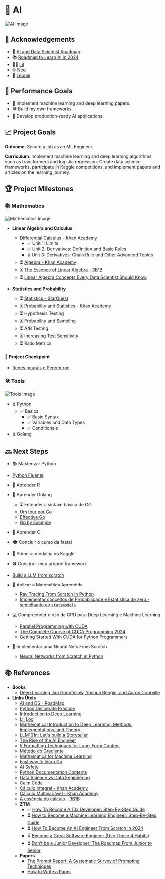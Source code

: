 # 🤖 **AI**

![AI Image](https://github.com/user-attachments/assets/7d00b45e-f880-4295-8771-e890989454ee)

## 🌟 **Acknowledgements**
- 🚀 [AI and Data Scientist Roadmap](https://roadmap.sh/ai-data-scientist)
- 📚 [Roadmap to Learn AI in 2024](https://medium.com/bitgrit-data-science-publication/a-roadmap-to-learn-ai-in-2024-cc30c6aa6e16)
- 👩‍💻 [Lil](https://lilianweng.github.io/)
- 🌐 [Neo](https://www.bneo.xyz/)
- 🧠 [Leonie](https://x.com/helloiamleonie)

## 🎯 **Performance Goals**
- 🧩 Implement machine learning and deep learning papers.
- 🛠️ Build my own frameworks.
- 🚀 Develop production-ready AI applications.

## 📈 **Project Goals**
**Outcome**: Secure a job as an ML Engineer.

**Curriculum**: Implement machine learning and deep learning algorithms such as transformers and logistic regression. Create data science frameworks, participate in Kaggle competitions, and implement papers and articles on the learning journey.

## 🏆 **Project Milestones**

### 📚 **Mathematics**
![Mathematics Image](https://github.com/user-attachments/assets/49636ecb-417f-4afd-ad6e-6a3b3bc10784)

- **Linear Algebra and Calculus**
  - [Differential Calculus - Khan Academy](https://pt.khanacademy.org/profile/me/courses)
    - ✅ Unit 1: Limits
    - ✅ Unit 2: Derivatives: Definition and Basic Rules
    - ⏳ Unit 3: Derivatives: Chain Rule and Other Advanced Topics
  - ⏳ [Algebra - Khan Academy](https://pt.khanacademy.org/math/linear-algebra)
  - ⏳ [The Essence of Linear Algebra - 3B1B](https://www.youtube.com/watch?v=fNk_zzaMoSs&list=PLZHQObOWTQDPD3MizzM2xVFitgF8hE_ab)
  - ⏳ [Linear Algebra Concepts Every Data Scientist Should Know](https://medium.com/bitgrit-data-science-publication/linear-algebra-concepts-every-data-scientist-should-know-18b00bd453dd)

- **Statistics and Probability**
  - ⏳ [Statistics - StarQuest](https://www.youtube.com/watch?v=qBigTkBLU6g&list=PLblh5JKOoLUK0FLuzwntyYI10UQFUhsY9)
  - ⏳ [Probability and Statistics - Khan Academy](https://pt.khanacademy.org/math/statistics-probability)
  - ⏳ Hypothesis Testing
  - ⏳ Probability and Sampling
  - ⏳ A/B Testing
  - ⏳ Increasing Test Sensitivity
  - ⏳ Ratio Metrics

#### 🚀 **Project Checkpoint**
- [Redes neurais e Perceptron](https://www.youtube.com/watch?v=fEukSrpDPH0)

### 🛠️ **Tools**
![Tools Image](https://github.com/user-attachments/assets/7beb2d36-e627-46ac-b72d-5422ed59670c)

- ⏳ [Python](https://roadmap.sh/python)
  - ✅ Basics
      - ✅ Basic Syntax
      - ✅ Variables and Data Types
      - ✅ Conditionals
- ⏳ Golang

## 🔜 **Next Steps**
- 📚 Masterizar Python
- [Python Fluente](https://pythonfluente.com/#_para_quem_%C3%A9_esse_livro)
- 📖 Aprender R
- 🦠 Aprender Golang
    - ⏳ Entender a sintaxe básica de GO
    - [Um tour por Go](https://go-tour-br.appspot.com/tour/basics/1)
    - [Effective Go](https://go.dev/doc/effective_go)
    - [Go by Example](https://gobyexample.com/)
- 📘 Aprender C
- 🎓 Concluir o curso da fastai
- 🏅 Primeira medalha no Kaggle
- 🛠️ Construir meu próprio framework
- [Build a LLM from scratch](https://www.youtube.com/watch?v=UU1WVnMk4E8)
- 📐 Aplicar a Matemática Aprendida
    - [Ray Tracing From Scratch in Python](https://omaraflak.medium.com/ray-tracing-from-scratch-in-python-41670e6a96f9)
    - [Implementar conceitos de Probabilidade e Estatística do zero - semelhante ao `statsmodels`](https://www.statsmodels.org/stable/index.html)

- 💻 Compreender o uso da GPU para Deep Learning e Machine Learning
    - [Parallel Programming with CUDA](https://www.reddit.com/r/MachineLearning/comments/w52iev/d_what_are_some_good_resources_to_learn_cuda/?rdt=56191)
    - [The Complete Course of CUDA Programming 2024](https://www.udemy.com/course/cuda-course/?couponCode=ST18MT62524)
    - [Getting Started With CUDA for Python Programmers](https://www.youtube.com/watch?v=nOxKexn3iBo)

- 🧠 Implementar uma Neural Nets From Scratch
    - [Neural Networks from Scratch in Python](https://www.youtube.com/playlist?list=PLQVvvaa0QuDcjD5BAw2DxE6OF2tius3V3)

## 📚 **References**
- **Books**
  - [Deep Learning, Ian Goodfellow, Yoshua Bengio, and Aaron Courville](https://www.deeplearningbook.org/)
- **Links Úteis**
    - [AI and DS - RoadMap](https://roadmap.sh/ai-data-scientist)
    - [Python Deliberate Practice](https://github.com/robert8138/python-deliberate-practice)
    - [Introduction to Deep Learning](https://sebastianraschka.com/blog/2021/dl-course.html#l01-introduction-to-deep-learning)
    - [Lil'Log](https://lilianweng.github.io/)
    - [Mathematical Introduction to Deep Learning: Methods, Implementations, and Theory](https://arxiv.org/pdf/2310.20360)
    - [LLM101n: Let's build a Storyteller](https://github.com/karpathy/LLM101n?tab=readme-ov-file)
    - [The Rise of the AI Engineer](https://www.latent.space/p/ai-engineer)
    - [5 Formatting Techniques for Long-Form Content](https://www.nngroup.com/articles/formatting-long-form-content/)
    - [Método do Gradiente](https://pt.khanacademy.org/math/multivariable-calculus/applications-of-multivariable-derivatives/optimizing-multivariable-functions/a/what-is-gradient-descent)
    - [Mathematics for Machine Learning](https://mml-book.github.io/)
    - [Fast way to learn Go](https://www.reddit.com/r/golang/comments/1465pwq/fastest_way_to_learn_golang/)
    - [AI Safety](https://80000hours.org/career-reviews/ai-safety-researcher/)
    - [Python Documentation Contents](https://docs.python.org/3/contents.html)
    - [Data Science vs Data Engineering](https://www.datacamp.com/blog/data-scientist-vs-data-engineer)
    - [Calm Code](https://calmcode.io/)
    - [Cálculo Integral - Khan Academy](https://pt.khanacademy.org/math/integral-calculus)
    - [Cálculo Multivariável - Khan Academy](https://pt.khanacademy.org/math/multivariable-calculus)
    - [A essência do cálculo - 3B1B](https://www.youtube.com/watch?v=WUvTyaaNkzM&list=PLZHQObOWTQDMsr9K-rj53DwVRMYO3t5Yr)
    - **ZTM**
        - ✅ [How To Become A 10x Developer: Step-By-Step Guide](https://zerotomastery.io/blog/how-to-become-a-10x-developer/#What-is-a-10x-Developer)
        - ⏳ [How to Become a Machine Learning Engineer: Step-By-Step Guide](https://zerotomastery.io/blog/how-to-become-a-machine-learning-engineer/)
        - ⏳ [How To Become An AI Engineer From Scratch in 2024](https://zerotomastery.io/blog/how-to-become-an-ai-engineer-from-scratch/)
        - ⏳ [Become a Great Software Engineer (Use These 4 Habits)](https://zerotomastery.io/blog/how-to-be-a-great-software-engineer/)
        - ⏳ [Don’t be a Junior Developer: The Roadmap From Junior to Senior](https://zerotomastery.io/blog/dont-be-a-junior-developer-the-roadmap/)
  - **Papers**
    - [The Prompt Report: A Systematic Survey of Prompting Techniques](https://arxiv.org/pdf/2406.06608)
    - [How to Write a Paper](http://halfonlab.ccr.buffalo.edu/other_docs/scientific_paper.pdf)
